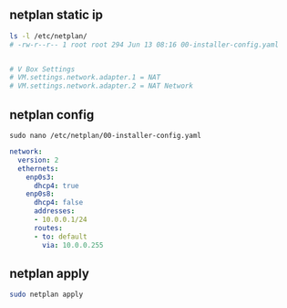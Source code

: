 ## netplan static ip
```bash
ls -l /etc/netplan/
# -rw-r--r-- 1 root root 294 Jun 13 08:16 00-installer-config.yaml


# V Box Settings
# VM.settings.network.adapter.1 = NAT
# VM.settings.network.adapter.2 = NAT Network
```

## netplan config
`sudo nano /etc/netplan/00-installer-config.yaml`
```yaml
network:
  version: 2
  ethernets:
    enp0s3:
      dhcp4: true
    enp0s8:
      dhcp4: false
      addresses:
      - 10.0.0.1/24
      routes:
      - to: default
        via: 10.0.0.255
```


## netplan apply
```bash
sudo netplan apply
```
